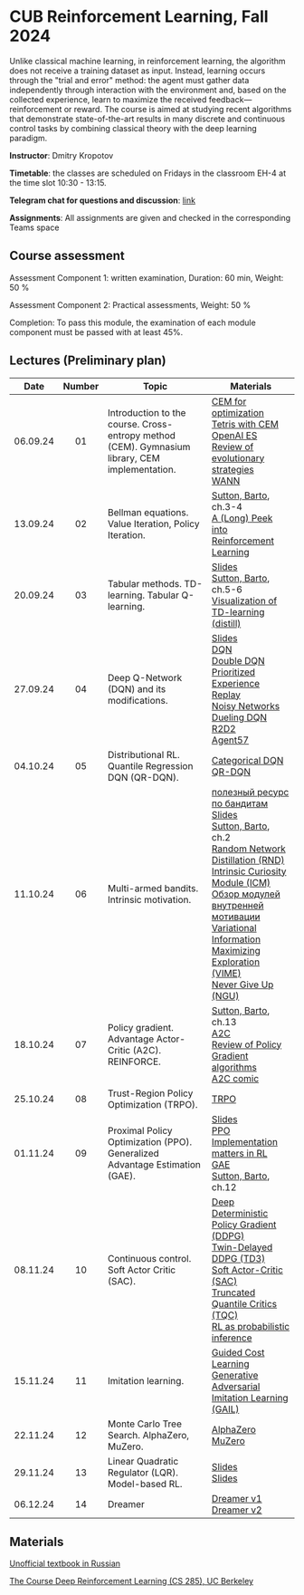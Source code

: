 # CUB Reinforcement Learning, Fall 2024

Unlike classical machine learning, in reinforcement learning, the algorithm does not receive a training dataset as input. Instead, learning occurs through the "trial and error" method: the agent must gather data independently through interaction with the environment and, based on the collected experience, learn to maximize the received feedback—reinforcement or reward. The course is aimed at studying recent algorithms that demonstrate state-of-the-art results in many discrete and continuous control tasks by combining classical theory with the deep learning paradigm.

**Instructor**: Dmitry Kropotov

**Timetable**: the classes are scheduled on Fridays in the classroom EH-4 at the time slot 10:30 - 13:15.

**Telegram chat for questions and discussion**: [link](https://t.me/+fnx6QhUbWehkYzQy)

**Assignments**: All assignments are given and checked in the corresponding Teams space

## Course assessment

Assessment Component 1: written examination, Duration: 60 min, Weight: 50 %

Assessment Component 2: Practical assessments, Weight: 50 %

Completion: To pass this module, the examination of each module component must be passed with at least 45%.

## Lectures (Preliminary plan)

| Date | Number | Topic | Materials |
| :---: | :---: | --- | --- |
| 06.09.24 | 01 | Introduction to the course. Cross-entropy method (CEM). Gymnasium library, CEM implementation.	| [CEM for optimization](https://people.smp.uq.edu.au/DirkKroese/ps/CEopt.pdf)<br> [Tetris with CEM](http://citeseerx.ist.psu.edu/viewdoc/download?doi=10.1.1.81.6579&rep=rep1&type=pdf)<br> [OpenAI ES](https://openai.com/blog/evolution-strategies/)<br> [Review of evolutionary strategies](https://lilianweng.github.io/lil-log/2019/09/05/evolution-strategies.html)<br> [WANN](https://arxiv.org/pdf/1906.04358.pdf) |
| 13.09.24 | 02 | Bellman equations. Value Iteration, Policy Iteration. | [Sutton, Barto](https://drive.google.com/file/d/1Z4W_-0IaMNpZnhnMkqcDVM_EA79GFJo-/view), ch.3-4<br> [A (Long) Peek into Reinforcement Learning](https://lilianweng.github.io/lil-log/2018/02/19/a-long-peek-into-reinforcement-learning.html) |
| 20.09.24 | 03 | Tabular methods. TD-learning.	Tabular Q-learning. | [Slides](http://www.machinelearning.ru/wiki/images/3/34/TD_learning_2021.pdf)<br>[Sutton, Barto](https://drive.google.com/file/d/1Z4W_-0IaMNpZnhnMkqcDVM_EA79GFJo-/view), ch.5-6<br> [Visualization of TD-learning (distill)](https://distill.pub/2019/paths-perspective-on-value-learning/) |
| 27.09.24 | 04 | Deep Q-Network (DQN) and its modifications. | [Slides](http://www.machinelearning.ru/wiki/images/3/3c/Deep_Q_learning_2021.pdf)<br>[DQN](https://www.cs.toronto.edu/~vmnih/docs/dqn.pdf)<br>[Double DQN](https://arxiv.org/pdf/1509.06461.pdf)<br>[Prioritized Experience Replay](https://arxiv.org/pdf/1511.05952.pdf)<br>[Noisy Networks](https://arxiv.org/abs/1706.10295)<br>[Dueling DQN](https://arxiv.org/abs/1511.06581)<br> [R2D2](https://openreview.net/pdf?id=r1lyTjAqYX)<br>[Agent57](https://arxiv.org/abs/2003.13350) |
| 04.10.24 | 05 | Distributional RL. Quantile Regression DQN (QR-DQN). | [Categorical DQN](https://arxiv.org/pdf/1707.06887.pdf)<br>[QR-DQN](https://arxiv.org/pdf/1710.10044.pdf) | [Implicit Quantile Networks (IQN)](https://arxiv.org/pdf/1806.06923.pdf)<br>[Rainbow DQN](https://arxiv.org/pdf/1710.02298.pdf) |
| 11.10.24 | 06 | Multi-armed bandits. Intrinsic motivation.	| [полезный ресурс по бандитам](https://banditalgs.com/)<br> [Slides](http://www.machinelearning.ru/wiki/images/f/fa/Exploration-vs-exploitation.pdf)<br>[Sutton, Barto](https://drive.google.com/file/d/1Z4W_-0IaMNpZnhnMkqcDVM_EA79GFJo-/view), ch.2<br>[Random Network Distillation (RND)](https://arxiv.org/abs/1810.12894)<br>[Intrinsic Curiosity Module (ICM)](https://arxiv.org/abs/1705.05363)<br> [Обзор модулей внутренней мотивации](https://lilianweng.github.io/lil-log/2020/06/07/exploration-strategies-in-deep-reinforcement-learning.html)<br>[Variational Information Maximizing Exploration (VIME)](https://arxiv.org/abs/1605.09674)<br>[Never Give Up (NGU)](https://arxiv.org/abs/2002.06038) |
| 18.10.24 | 07 | Policy gradient. Advantage Actor-Critic (A2C). REINFORCE.	| [Sutton, Barto](https://web.archive.org/web/20221207024925/https://drive.google.com/file/d/1Z4W_-0IaMNpZnhnMkqcDVM_EA79GFJo-/view), ch.13<br>[A2C](https://arxiv.org/pdf/1602.01783.pdf)<br> [Review of Policy Gradient algorithms](https://lilianweng.github.io/lil-log/2018/04/08/policy-gradient-algorithms.html#what-is-policy-gradient)<br>[A2C comic](https://hackernoon.com/intuitive-rl-intro-to-advantage-actor-critic-a2c-4ff545978752) |
| 25.10.24 | 08 | Trust-Region Policy Optimization (TRPO).	| [TRPO](https://arxiv.org/pdf/1502.05477.pdf) | 
| 01.11.24 | 09 | Proximal Policy Optimization (PPO). Generalized Advantage Estimation (GAE). | [Slides](http://www.machinelearning.ru/wiki/images/1/14/MSU_2021_PPO.pdf)<br>[PPO](https://arxiv.org/pdf/1707.06347.pdf)<br> [Implementation matters in RL](https://arxiv.org/pdf/2005.12729.pdf)<br>[GAE](https://arxiv.org/pdf/1506.02438.pdf)<br> [Sutton, Barto](https://drive.google.com/file/d/1Z4W_-0IaMNpZnhnMkqcDVM_EA79GFJo-/view), ch.12 |
| 08.11.24 | 10 | Continuous control. Soft Actor Critic (SAC). | [Deep Deterministic Policy Gradient (DDPG)](https://arxiv.org/pdf/1509.02971.pdf)<br>[Twin-Delayed DDPG (TD3)](https://arxiv.org/pdf/1802.09477.pdf)<br>[Soft Actor-Critic (SAC)](https://arxiv.org/pdf/1801.01290.pdf)<br> [Truncated Quantile Critics (TQC)](https://arxiv.org/abs/2005.04269)<br> [RL as probabilistic inference](https://arxiv.org/pdf/1805.00909.pdf) | 
| 15.11.24 | 11 | Imitation learning. | [Guided Cost Learning](https://arxiv.org/pdf/1603.00448.pdf)<br>[Generative Adversarial Imitation Learning (GAIL)](https://arxiv.org/pdf/1606.03476.pdf) |  |
| 22.11.24 | 12 | Monte Carlo Tree Search. AlphaZero, MuZero.	| [AlphaZero](https://discovery.ucl.ac.uk/id/eprint/10045895/1/agz_unformatted_nature.pdf)<br>[MuZero](https://arxiv.org/pdf/1911.08265.pdf) | [AlphaZero in one picture](https://miro.medium.com/max/2000/1*0pn33bETjYOimWjlqDLLNw.png) |
| 29.11.24 | 13 | Linear Quadratic Regulator (LQR). Model-based RL.	| [Slides](http://rail.eecs.berkeley.edu/deeprlcourse/static/slides/lec-10.pdf)<br>[Slides](http://rail.eecs.berkeley.edu/deeprlcourse/static/slides/lec-11.pdf) | [World Models](https://worldmodels.github.io/) |
| 06.12.24 | 14 | Dreamer	| [Dreamer v1](https://arxiv.org/abs/1912.01603)<br>[Dreamer v2](https://arxiv.org/abs/2010.02193) | 

## Materials
[Unofficial textbook in Russian](https://github.com/FortsAndMills/RL-Theory-book/blob/main/RL_Theory_Book.pdf)

[The Course Deep Reinforcement Learning (CS 285), UC Berkeley](https://www.youtube.com/playlist?list=PLkFD6_40KJIxJMR-j5A1mkxK26gh_qg37)
